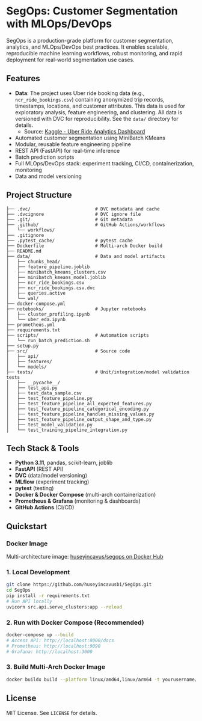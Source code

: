 
# SegOps: Customer Segmentation with MLOps/DevOps

SegOps is a production-grade platform for customer segmentation, analytics, and MLOps/DevOps best practices. It enables scalable, reproducible machine learning workflows, robust monitoring, and rapid deployment for real-world segmentation use cases.

## Features
- **Data**: The project uses Uber ride booking data (e.g., `ncr_ride_bookings.csv`) containing anonymized trip records, timestamps, locations, and customer attributes. This data is used for exploratory analysis, feature engineering, and clustering. All data is versioned with DVC for reproducibility. See the `data/` directory for details. 
	- Source: [Kaggle - Uber Ride Analytics Dashboard](https://www.kaggle.com/datasets/yashdevladdha/uber-ride-analytics-dashboard)
- Automated customer segmentation using MiniBatch KMeans
- Modular, reusable feature engineering pipeline
- REST API (FastAPI) for real-time inference
- Batch prediction scripts
- Full MLOps/DevOps stack: experiment tracking, CI/CD, containerization, monitoring
- Data and model versioning

## Project Structure
```
├── .dvc/                        # DVC metadata and cache
├── .dvcignore                   # DVC ignore file
├── .git/                        # Git metadata
├── .github/                     # GitHub Actions/workflows
│   └── workflows/
├── .gitignore
├── .pytest_cache/               # pytest cache
├── Dockerfile                   # Multi-arch Docker build
├── README.md
├── data/                        # Data and model artifacts
│   ├── chunks_head/
│   ├── feature_pipeline.joblib
│   ├── minibatch_kmeans_clusters.csv
│   ├── minibatch_kmeans_model.joblib
│   ├── ncr_ride_bookings.csv
│   ├── ncr_ride_bookings.csv.dvc
│   ├── queries.active
│   └── wal/
├── docker-compose.yml
├── notebooks/                   # Jupyter notebooks
│   ├── cluster_profiling.ipynb
│   └── uber_eda.ipynb
├── prometheus.yml
├── requirements.txt
├── scripts/                     # Automation scripts
│   └── run_batch_prediction.sh
├── setup.py
├── src/                         # Source code
│   ├── api/
│   ├── features/
│   └── models/
├── tests/                       # Unit/integration/model validation tests
│   ├── __pycache__/
│   ├── test_api.py
│   ├── test_data_sample.csv
│   ├── test_feature_pipeline.py
│   ├── test_feature_pipeline_all_expected_features.py
│   ├── test_feature_pipeline_categorical_encoding.py
│   ├── test_feature_pipeline_handles_missing_values.py
│   ├── test_feature_pipeline_output_shape_and_type.py
│   ├── test_model_validation.py
│   └── test_training_pipeline_integration.py
```

## Tech Stack & Tools
- **Python 3.11**, pandas, scikit-learn, joblib
- **FastAPI** (REST API)
- **DVC** (data/model versioning)
- **MLflow** (experiment tracking)
- **pytest** (testing)
- **Docker & Docker Compose** (multi-arch containerization)
- **Prometheus & Grafana** (monitoring & dashboards)
- **GitHub Actions** (CI/CD)

## Quickstart
### Docker Image
Multi-architecture image: [huseyincavus/segops on Docker Hub](https://hub.docker.com/r/huseyincavus/segops)


### 1. Local Development
```sh
git clone https://github.com/huseyincavusbi/SegOps.git
cd SegOps
pip install -r requirements.txt
# Run API locally
uvicorn src.api.serve_clusters:app --reload
```

### 2. Run with Docker Compose (Recommended)
```sh
docker-compose up --build
# Access API: http://localhost:8000/docs
# Prometheus: http://localhost:9090
# Grafana: http://localhost:3000
```

### 3. Build Multi-Arch Docker Image
```sh
docker buildx build --platform linux/amd64,linux/arm64 -t yourusername/segops:latest --push .
```

## License
MIT License. See `LICENSE` for details.
